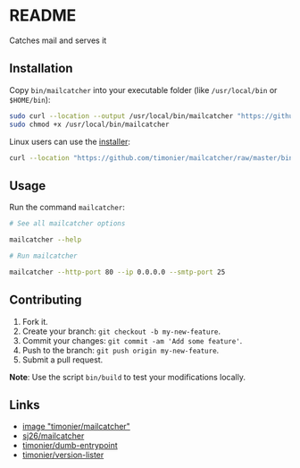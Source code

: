 # README

Catches mail and serves it

## Installation

Copy `bin/mailcatcher` into your executable folder (like `/usr/local/bin` or `$HOME/bin`):

```sh
sudo curl --location --output /usr/local/bin/mailcatcher "https://github.com/timonier/mailcatcher/raw/master/bin/mailcatcher"
sudo chmod +x /usr/local/bin/mailcatcher
```

Linux users can use the [installer](https://github.com/timonier/mailcatcher/blob/master/bin/installer):

```sh
curl --location "https://github.com/timonier/mailcatcher/raw/master/bin/installer" | sudo sh -s -- install
```

## Usage

Run the command `mailcatcher`:

```sh
# See all mailcatcher options

mailcatcher --help

# Run mailcatcher

mailcatcher --http-port 80 --ip 0.0.0.0 --smtp-port 25
```

## Contributing

1. Fork it.
2. Create your branch: `git checkout -b my-new-feature`.
3. Commit your changes: `git commit -am 'Add some feature'`.
4. Push to the branch: `git push origin my-new-feature`.
5. Submit a pull request.

__Note__: Use the script `bin/build` to test your modifications locally.

## Links

* [image "timonier/mailcatcher"](https://hub.docker.com/r/timonier/mailcatcher/)
* [sj26/mailcatcher](https://github.com/sj26/mailcatcher)
* [timonier/dumb-entrypoint](https://github.com/timonier/dumb-entrypoint)
* [timonier/version-lister](https://github.com/timonier/version-lister)

